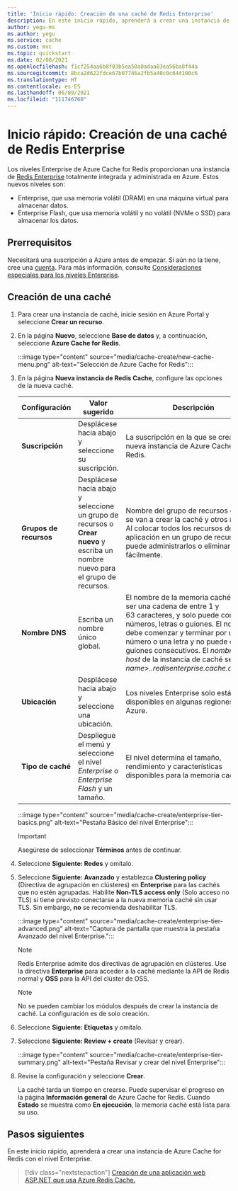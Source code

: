 ```yaml
---
title: 'Inicio rápido: Creación de una caché de Redis Enterprise'
description: En este inicio rápido, aprenderá a crear una instancia de Azure Cache for Redis en los niveles Enterprise
author: yegu-ms
ms.author: yegu
ms.service: cache
ms.custom: mvc
ms.topic: quickstart
ms.date: 02/08/2021
ms.openlocfilehash: f1cf254aa6b8f03b5ea50a0adaa83ea56ba8f44a
ms.sourcegitcommit: 8bca2d622fdce67b07746a2fb5a40c0c644100c6
ms.translationtype: HT
ms.contentlocale: es-ES
ms.lasthandoff: 06/09/2021
ms.locfileid: "111746760"
---
```

# <a name="quickstart-create-a-redis-enterprise-cache"></a>Inicio rápido: Creación de una caché de Redis Enterprise

Los niveles Enterprise de Azure Cache for Redis proporcionan una instancia de [Redis Enterprise](https://redislabs.com/redis-enterprise/) totalmente integrada y administrada en Azure. Estos nuevos niveles son:

* Enterprise, que usa memoria volátil (DRAM) en una máquina virtual para almacenar datos.
* Enterprise Flash, que usa memoria volátil y no volátil (NVMe o SSD) para almacenar los datos.

## <a name="prerequisites"></a>Prerrequisitos

Necesitará una suscripción a Azure antes de empezar. Si aún no la tiene, cree una [cuenta](https://azure.microsoft.com/). Para más información, consulte [Consideraciones especiales para los niveles Enterprise](cache-overview.md#special-considerations-for-enterprise-tiers).

## <a name="create-a-cache"></a>Creación de una caché

1. Para crear una instancia de caché, inicie sesión en Azure Portal y seleccione **Crear un recurso**.

1. En la página **Nuevo**, seleccione **Base de datos** y, a continuación, seleccione **Azure Cache for Redis**.

   :::image type="content" source="media/cache-create/new-cache-menu.png" alt-text="Selección de Azure Cache for Redis":::

1. En la página **Nueva instancia de Redis Cache**, configure las opciones de la nueva caché.

   | Configuración      | Valor sugerido  | Descripción |
   | ------------ |  ------- | -------------------------------------------------- |
   | **Suscripción** | Desplácese hacia abajo y seleccione su suscripción. | La suscripción en la que se creará esta nueva instancia de Azure Cache for Redis. |
   | **Grupos de recursos** | Desplácese hacia abajo y seleccione un grupo de recursos o **Crear nuevo** y escriba un nombre nuevo para el grupo de recursos. | Nombre del grupo de recursos en el que se van a crear la caché y otros recursos. Al colocar todos los recursos de la aplicación en un grupo de recursos, puede administrarlos o eliminarlos fácilmente. |
   | **Nombre DNS** | Escriba un nombre único global. | El nombre de la memoria caché debe ser una cadena de entre 1 y 63 caracteres, y solo puede contener números, letras o guiones. El nombre debe comenzar y terminar por un número o una letra y no puede contener guiones consecutivos. El *nombre de host* de la instancia de caché será *\<DNS name>.<Azure region>.redisenterprise.cache.azure.net*. |
   | **Ubicación** | Desplácese hacia abajo y seleccione una ubicación. | Los niveles Enterprise solo están disponibles en algunas regiones de Azure. |
   | **Tipo de caché** | Despliegue el menú y seleccione el nivel *Enterprise* o *Enterprise Flash* y un tamaño. |  El nivel determina el tamaño, rendimiento y características disponibles para la memoria caché. |

   :::image type="content" source="media/cache-create/enterprise-tier-basics.png" alt-text="Pestaña Básico del nivel Enterprise":::

   > [!IMPORTANT]
   > Asegúrese de seleccionar **Términos** antes de continuar.
   >

1. Seleccione **Siguiente: Redes** y omítalo.

1. Seleccione **Siguiente: Avanzado** y establezca **Clustering policy** (Directiva de agrupación en clústeres) en **Enterprise** para las cachés que no estén agrupadas. Habilite **Non-TLS access only** (Solo acceso no TLS) si tiene previsto conectarse a la nueva memoria caché sin usar TLS. Sin embargo, **no** se recomienda deshabilitar TLS.

   :::image type="content" source="media/cache-create/enterprise-tier-advanced.png" alt-text="Captura de pantalla que muestra la pestaña Avanzado del nivel Enterprise.":::

   > [!NOTE]
   > Redis Enterprise admite dos directivas de agrupación en clústeres. Use la directiva **Enterprise** para acceder a la caché mediante la API de Redis normal y **OSS** para la API del clúster de OSS.
   >

   > [!NOTE]
   > No se pueden cambiar los módulos después de crear la instancia de caché. La configuración es de solo creación.
   >

1. Seleccione **Siguiente: Etiquetas** y omítalo.

1. Seleccione **Siguiente: Review + create** (Revisar y crear).

   :::image type="content" source="media/cache-create/enterprise-tier-summary.png" alt-text="Pestaña Revisar y crear del nivel Enterprise":::

1. Revise la configuración y seleccione **Crear**.

   La caché tarda un tiempo en crearse. Puede supervisar el progreso en la página **Información general** de Azure Cache for Redis. Cuando **Estado** se muestra como **En ejecución**, la memoria caché está lista para su uso.

## <a name="next-steps"></a>Pasos siguientes

En este inicio rápido, aprenderá a crear una instancia de Azure Cache for Redis con el nivel Enterprise.

> [!div class="nextstepaction"]
> [Creación de una aplicación web ASP.NET que usa Azure Redis Cache.](./cache-web-app-howto.md)
